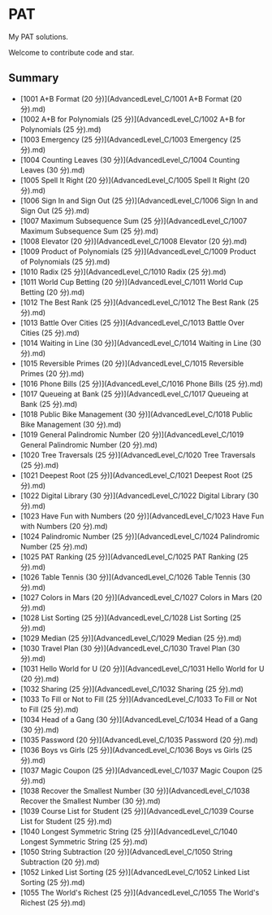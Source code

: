 
# PAT

My PAT solutions.

Welcome to contribute code and star.

## Summary

* [1001 A+B Format (20 分)](AdvancedLevel_C/1001 A+B Format \(20 分\).md)
* [1002 A+B for Polynomials (25 分)](AdvancedLevel_C/1002 A+B for Polynomials \(25 分\).md)
* [1003 Emergency (25 分)](AdvancedLevel_C/1003 Emergency \(25 分\).md)
* [1004 Counting Leaves (30 分)](AdvancedLevel_C/1004 Counting Leaves \(30 分\).md)
* [1005 Spell It Right (20 分)](AdvancedLevel_C/1005 Spell It Right \(20 分\).md)
* [1006 Sign In and Sign Out (25 分)](AdvancedLevel_C/1006 Sign In and Sign Out \(25 分\).md)
* [1007 Maximum Subsequence Sum (25 分)](AdvancedLevel_C/1007 Maximum Subsequence Sum \(25 分\).md)
* [1008 Elevator (20 分)](AdvancedLevel_C/1008 Elevator \(20 分\).md)
* [1009 Product of Polynomials (25 分)](AdvancedLevel_C/1009 Product of Polynomials \(25 分\).md)
* [1010 Radix (25 分)](AdvancedLevel_C/1010 Radix \(25 分\).md)
* [1011 World Cup Betting (20 分)](AdvancedLevel_C/1011 World Cup Betting \(20 分\).md)
* [1012 The Best Rank (25 分)](AdvancedLevel_C/1012 The Best Rank \(25 分\).md)
* [1013 Battle Over Cities (25 分)](AdvancedLevel_C/1013 Battle Over Cities \(25 分\).md)
* [1014 Waiting in Line (30 分)](AdvancedLevel_C/1014 Waiting in Line \(30 分\).md)
* [1015 Reversible Primes (20 分)](AdvancedLevel_C/1015 Reversible Primes \(20 分\).md)
* [1016 Phone Bills (25 分)](AdvancedLevel_C/1016 Phone Bills \(25 分\).md)
* [1017 Queueing at Bank (25 分)](AdvancedLevel_C/1017 Queueing at Bank \(25 分\).md)
* [1018 Public Bike Management (30 分)](AdvancedLevel_C/1018 Public Bike Management \(30 分\).md)
* [1019 General Palindromic Number (20 分)](AdvancedLevel_C/1019 General Palindromic Number \(20 分\).md)
* [1020 Tree Traversals (25 分)](AdvancedLevel_C/1020 Tree Traversals \(25 分\).md)
* [1021 Deepest Root (25 分)](AdvancedLevel_C/1021 Deepest Root \(25 分\).md)
* [1022 Digital Library (30 分)](AdvancedLevel_C/1022 Digital Library \(30 分\).md)
* [1023 Have Fun with Numbers (20 分)](AdvancedLevel_C/1023 Have Fun with Numbers \(20 分\).md)
* [1024 Palindromic Number (25 分)](AdvancedLevel_C/1024 Palindromic Number \(25 分\).md)
* [1025 PAT Ranking (25 分)](AdvancedLevel_C/1025 PAT Ranking \(25 分\).md)
* [1026 Table Tennis (30 分)](AdvancedLevel_C/1026 Table Tennis \(30 分\).md)
* [1027 Colors in Mars (20 分)](AdvancedLevel_C/1027 Colors in Mars \(20 分\).md)
* [1028 List Sorting (25 分)](AdvancedLevel_C/1028 List Sorting \(25 分\).md)
* [1029 Median (25 分)](AdvancedLevel_C/1029 Median \(25 分\).md)
* [1030 Travel Plan (30 分)](AdvancedLevel_C/1030 Travel Plan \(30 分\).md)
* [1031 Hello World for U (20 分)](AdvancedLevel_C/1031 Hello World for U \(20 分\).md)
* [1032 Sharing (25 分)](AdvancedLevel_C/1032 Sharing \(25 分\).md)
* [1033 To Fill or Not to Fill (25 分)](AdvancedLevel_C/1033 To Fill or Not to Fill \(25 分\).md)
* [1034 Head of a Gang (30 分)](AdvancedLevel_C/1034 Head of a Gang \(30 分\).md)
* [1035 Password (20 分)](AdvancedLevel_C/1035 Password \(20 分\).md)
* [1036 Boys vs Girls (25 分)](AdvancedLevel_C/1036 Boys vs Girls \(25 分\).md)
* [1037 Magic Coupon (25 分)](AdvancedLevel_C/1037 Magic Coupon \(25 分\).md)
* [1038 Recover the Smallest Number (30 分)](AdvancedLevel_C/1038 Recover the Smallest Number \(30 分\).md)
* [1039 Course List for Student (25 分)](AdvancedLevel_C/1039 Course List for Student \(25 分\).md)
* [1040 Longest Symmetric String (25 分)](AdvancedLevel_C/1040 Longest Symmetric String \(25 分\).md)
* [1050 String Subtraction (20 分)](AdvancedLevel_C/1050 String Subtraction \(20 分\).md)
* [1052 Linked List Sorting (25 分)](AdvancedLevel_C/1052 Linked List Sorting \(25 分\).md)
* [1055 The World's Richest (25 分)](AdvancedLevel_C/1055 The World's Richest \(25 分\).md)

